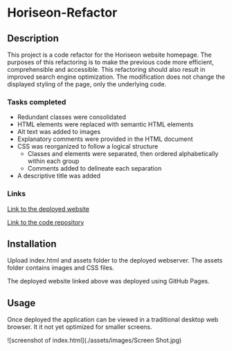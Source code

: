 # Horiseon-Refactor

## Description

This project is a code refactor for the Horiseon website homepage.   The purposes of this refactoring is to make the previous code more efficient, comprehensible and accessible.  This refactoring should also result in improved search engine optimization. The modification does not change the displayed styling of the page, only the underlying code.

### Tasks completed
* Redundant classes were consolidated
* HTML elements were replaced with semantic HTML elements
* Alt text was added to images
* Explanatory comments were provided in the HTML document
* CSS was reorganized to follow a logical structure
    * Classes and elements were separated, then ordered alphabetically within each group
    * Comments added to delineate each separation
* A descriptive title was added

### Links

[Link to the deployed website](https://amir-hackett.github.io/Horiseon-Refactor/)

[Link to the code repository](https://github.com/Amir-Hackett/Horiseon-Refactor.git)

## Installation

Upload index.html and assets folder to the deployed webserver.  The assets folder contains images and CSS files.

The deployed website linked above was deployed using GitHub Pages.

## Usage

Once deployed the application can be viewed in a traditional desktop web browser.  It it not yet optimized for smaller screens.

![screenshot of index.html](./assets/images/Screen Shot.jpg)
